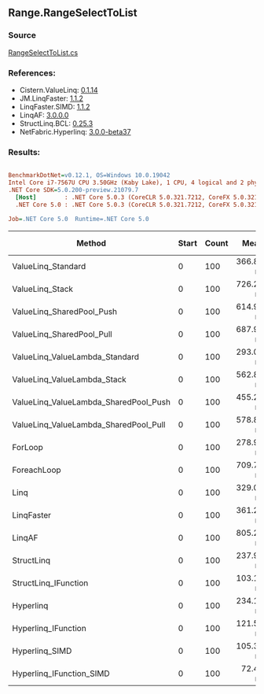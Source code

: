 ﻿## Range.RangeSelectToList

### Source
[RangeSelectToList.cs](../LinqBenchmarks/Range/RangeSelectToList.cs)

### References:
- Cistern.ValueLinq: [0.1.14](https://www.nuget.org/packages/Cistern.ValueLinq/0.1.14)
- JM.LinqFaster: [1.1.2](https://www.nuget.org/packages/JM.LinqFaster/1.1.2)
- LinqFaster.SIMD: [1.1.2](https://www.nuget.org/packages/LinqFaster.SIMD/1.0.3)
- LinqAF: [3.0.0.0](https://www.nuget.org/packages/LinqAF/3.0.0.0)
- StructLinq.BCL: [0.25.3](https://www.nuget.org/packages/StructLinq.BCL/0.25.3)
- NetFabric.Hyperlinq: [3.0.0-beta37](https://www.nuget.org/packages/NetFabric.Hyperlinq/3.0.0-beta37)

### Results:
``` ini

BenchmarkDotNet=v0.12.1, OS=Windows 10.0.19042
Intel Core i7-7567U CPU 3.50GHz (Kaby Lake), 1 CPU, 4 logical and 2 physical cores
.NET Core SDK=5.0.200-preview.21079.7
  [Host]        : .NET Core 5.0.3 (CoreCLR 5.0.321.7212, CoreFX 5.0.321.7212), X64 RyuJIT
  .NET Core 5.0 : .NET Core 5.0.3 (CoreCLR 5.0.321.7212, CoreFX 5.0.321.7212), X64 RyuJIT

Job=.NET Core 5.0  Runtime=.NET Core 5.0  

```
|                                Method | Start | Count |      Mean |    Error |   StdDev | Ratio | RatioSD |  Gen 0 | Gen 1 | Gen 2 | Allocated |
|-------------------------------------- |------ |------ |----------:|---------:|---------:|------:|--------:|-------:|------:|------:|----------:|
|                    ValueLinq_Standard |     0 |   100 | 366.87 ns | 1.262 ns | 1.053 ns |  1.32 |    0.01 | 0.2179 |     - |     - |     456 B |
|                       ValueLinq_Stack |     0 |   100 | 726.28 ns | 2.604 ns | 2.436 ns |  2.60 |    0.02 | 0.3319 |     - |     - |     696 B |
|             ValueLinq_SharedPool_Push |     0 |   100 | 614.90 ns | 2.061 ns | 1.928 ns |  2.20 |    0.02 | 0.2174 |     - |     - |     456 B |
|             ValueLinq_SharedPool_Pull |     0 |   100 | 687.98 ns | 1.046 ns | 0.817 ns |  2.47 |    0.02 | 0.2174 |     - |     - |     456 B |
|        ValueLinq_ValueLambda_Standard |     0 |   100 | 293.04 ns | 0.975 ns | 0.864 ns |  1.05 |    0.01 | 0.2179 |     - |     - |     456 B |
|           ValueLinq_ValueLambda_Stack |     0 |   100 | 562.83 ns | 0.795 ns | 0.705 ns |  2.02 |    0.01 | 0.3319 |     - |     - |     696 B |
| ValueLinq_ValueLambda_SharedPool_Push |     0 |   100 | 455.20 ns | 2.214 ns | 1.963 ns |  1.63 |    0.01 | 0.2179 |     - |     - |     456 B |
| ValueLinq_ValueLambda_SharedPool_Pull |     0 |   100 | 578.82 ns | 1.622 ns | 1.517 ns |  2.08 |    0.01 | 0.2174 |     - |     - |     456 B |
|                               ForLoop |     0 |   100 | 278.90 ns | 1.933 ns | 1.808 ns |  1.00 |    0.00 | 0.5660 |     - |     - |    1184 B |
|                           ForeachLoop |     0 |   100 | 709.75 ns | 3.566 ns | 3.161 ns |  2.54 |    0.03 | 0.5922 |     - |     - |    1240 B |
|                                  Linq |     0 |   100 | 329.04 ns | 1.556 ns | 1.380 ns |  1.18 |    0.01 | 0.2599 |     - |     - |     544 B |
|                            LinqFaster |     0 |   100 | 361.28 ns | 1.315 ns | 1.098 ns |  1.30 |    0.01 | 0.6232 |     - |     - |    1304 B |
|                                LinqAF |     0 |   100 | 805.22 ns | 2.810 ns | 2.347 ns |  2.89 |    0.02 | 0.5655 |     - |     - |    1184 B |
|                            StructLinq |     0 |   100 | 237.97 ns | 0.722 ns | 0.603 ns |  0.85 |    0.01 | 0.2446 |     - |     - |     512 B |
|                  StructLinq_IFunction |     0 |   100 | 103.12 ns | 0.722 ns | 0.640 ns |  0.37 |    0.00 | 0.2180 |     - |     - |     456 B |
|                             Hyperlinq |     0 |   100 | 234.15 ns | 0.914 ns | 0.810 ns |  0.84 |    0.01 | 0.2179 |     - |     - |     456 B |
|                   Hyperlinq_IFunction |     0 |   100 | 121.58 ns | 0.638 ns | 0.597 ns |  0.44 |    0.00 | 0.2179 |     - |     - |     456 B |
|                        Hyperlinq_SIMD |     0 |   100 | 105.38 ns | 0.630 ns | 0.559 ns |  0.38 |    0.00 | 0.2180 |     - |     - |     456 B |
|              Hyperlinq_IFunction_SIMD |     0 |   100 |  72.41 ns | 0.463 ns | 0.410 ns |  0.26 |    0.00 | 0.2180 |     - |     - |     456 B |
